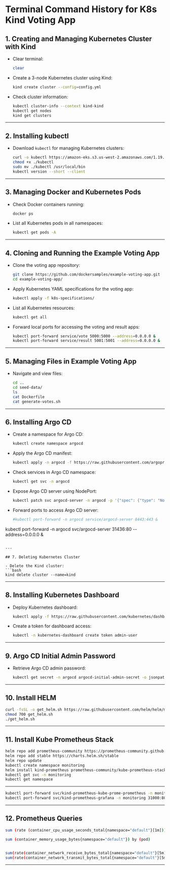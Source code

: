 
# Terminal Command History for K8s Kind Voting App

## 1. Creating and Managing Kubernetes Cluster with Kind

- Clear terminal:
  ```bash
  clear
  ```

- Create a 3-node Kubernetes cluster using Kind:
  ```bash
  kind create cluster --config=config.yml
  ```

- Check cluster information:
  ```bash
  kubectl cluster-info --context kind-kind
  kubectl get nodes
  kind get clusters
  ```

---

## 2. Installing kubectl

- Download `kubectl` for managing Kubernetes clusters:
  ```bash
  curl -o kubectl https://amazon-eks.s3.us-west-2.amazonaws.com/1.19.6/2021-01-05/bin/linux/amd64/kubectl
  chmod +x ./kubectl
  sudo mv ./kubectl /usr/local/bin
  kubectl version --short --client
  ```

---

## 3. Managing Docker and Kubernetes Pods

- Check Docker containers running:
  ```bash
  docker ps
  ```

- List all Kubernetes pods in all namespaces:
  ```bash
  kubectl get pods -A
  ```

---

## 4. Cloning and Running the Example Voting App

- Clone the voting app repository:
  ```bash
  git clone https://github.com/dockersamples/example-voting-app.git
  cd example-voting-app/
  ```

- Apply Kubernetes YAML specifications for the voting app:
  ```bash
  kubectl apply -f k8s-specifications/
  ```

- List all Kubernetes resources:
  ```bash
  kubectl get all
  ```

- Forward local ports for accessing the voting and result apps:
  ```bash
  kubectl port-forward service/vote 5000:5000 --address=0.0.0.0 &
  kubectl port-forward service/result 5001:5001 --address=0.0.0.0 &
  ```

---

## 5. Managing Files in Example Voting App

- Navigate and view files:
  ```bash
  cd ..
  cd seed-data/
  ls
  cat Dockerfile
  cat generate-votes.sh
  ```

---

## 6. Installing Argo CD

- Create a namespace for Argo CD:
  ```bash
  kubectl create namespace argocd
  ```

- Apply the Argo CD manifest:
  ```bash
  kubectl apply -n argocd -f https://raw.githubusercontent.com/argoproj/argo-cd/stable/manifests/install.yaml
  ```

- Check services in Argo CD namespace:
  ```bash
  kubectl get svc -n argocd
  ```

- Expose Argo CD server using NodePort:
  ```bash
  kubectl patch svc argocd-server -n argocd -p '{"spec": {"type": "NodePort"}}'
  ```

- Forward ports to access Argo CD server:
  ```bash
  #kubectl port-forward -n argocd service/argocd-server 8443:443 &

kubectl port-forward  -n argocd svc/argocd-server 31436:80 --address=0.0.0.0 &
  
  ```

---

## 7. Deleting Kubernetes Cluster

- Delete the Kind cluster:
  ```bash
  kind delete cluster --name=kind
  ```

---

## 8. Installing Kubernetes Dashboard

- Deploy Kubernetes dashboard:
  ```bash
  kubectl apply -f https://raw.githubusercontent.com/kubernetes/dashboard/v2.7.0/aio/deploy/recommended.yaml
  ```

- Create a token for dashboard access:
  ```bash
  kubectl -n kubernetes-dashboard create token admin-user
  ```

---

## 9. Argo CD Initial Admin Password

- Retrieve Argo CD admin password:
  ```bash
  kubectl get secret -n argocd argocd-initial-admin-secret -o jsonpath="{.data.password}" | base64 -d && echo
  ```


---

## 10. Install HELM

```bash
curl -fsSL -o get_helm.sh https://raw.githubusercontent.com/helm/helm/main/scripts/get-helm-3
chmod 700 get_helm.sh
./get_helm.sh
```

---

## 11. Install Kube Prometheus Stack

```bash
helm repo add prometheus-community https://prometheus-community.github.io/helm-charts
helm repo add stable https://charts.helm.sh/stable
helm repo update
kubectl create namespace monitoring
helm install kind-prometheus prometheus-community/kube-prometheus-stack --namespace monitoring --set prometheus.service.nodePort=30000 --set prometheus.service.type=NodePort --set grafana.service.nodePort=31000 --set grafana.service.type=NodePort --set alertmanager.service.nodePort=32000 --set alertmanager.service.type=NodePort --set prometheus-node-exporter.service.nodePort=32001 --set prometheus-node-exporter.service.type=NodePort
kubectl get svc -n monitoring
kubectl get namespace
```

---

```bash
kubectl port-forward svc/kind-prometheus-kube-prome-prometheus -n monitoring 9090:9090 --address=0.0.0.0 &
kubectl port-forward svc/kind-prometheus-grafana -n monitoring 31000:80 --address=0.0.0.0 &
```


---

## 12. Prometheus Queries

```bash
sum (rate (container_cpu_usage_seconds_total{namespace="default"}[1m])) / sum (machine_cpu_cores) * 100

sum (container_memory_usage_bytes{namespace="default"}) by (pod)


sum(rate(container_network_receive_bytes_total{namespace="default"}[5m])) by (pod)
sum(rate(container_network_transmit_bytes_total{namespace="default"}[5m])) by (pod)

```


---



